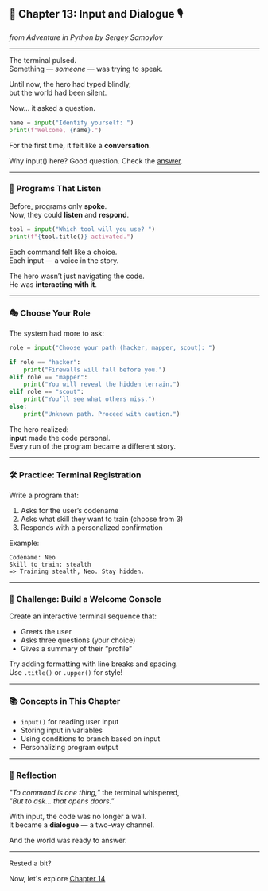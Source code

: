 ## 💬 Chapter 13: Input and Dialogue 🎙️  
*from Adventure in Python by Sergey Samoylov*

---

The terminal pulsed.  
Something — *someone* — was trying to speak.

Until now, the hero had typed blindly,  
but the world had been silent.

Now… it asked a question.

```python
name = input("Identify yourself: ")
print(f"Welcome, {name}.")
```

For the first time, it felt like a **conversation**.

Why input() here? Good question. Check the [answer](why_input.md).

---

### 🔁 Programs That Listen

Before, programs only **spoke**.  
Now, they could **listen** and **respond**.

```python
tool = input("Which tool will you use? ")
print(f"{tool.title()} activated.")
```

Each command felt like a choice.  
Each input — a voice in the story.

The hero wasn’t just navigating the code.  
He was **interacting with it**.

---

### 🎭 Choose Your Role

The system had more to ask:

```python
role = input("Choose your path (hacker, mapper, scout): ")

if role == "hacker":
    print("Firewalls will fall before you.")
elif role == "mapper":
    print("You will reveal the hidden terrain.")
elif role == "scout":
    print("You’ll see what others miss.")
else:
    print("Unknown path. Proceed with caution.")
```

The hero realized:  
**input** made the code personal.  
Every run of the program became a different story.

---

### 🛠️ Practice: Terminal Registration

Write a program that:

1. Asks for the user’s codename  
2. Asks what skill they want to train (choose from 3)  
3. Responds with a personalized confirmation

Example:

```text
Codename: Neo
Skill to train: stealth
=> Training stealth, Neo. Stay hidden.
```

---

### 🎯 Challenge: Build a Welcome Console

Create an interactive terminal sequence that:

- Greets the user
- Asks three questions (your choice)
- Gives a summary of their “profile”

Try adding formatting with line breaks and spacing.  
Use `.title()` or `.upper()` for style!

---

### 📚 Concepts in This Chapter

- `input()` for reading user input
- Storing input in variables
- Using conditions to branch based on input
- Personalizing program output

---

### 🧠 Reflection

*"To command is one thing,"* the terminal whispered,  
*"But to ask… that opens doors."*

With input, the code was no longer a wall.  
It became a **dialogue** — a two-way channel.

And the world was ready to answer.

---

Rested a bit?

Now, let's explore [Chapter 14](Chapter_14.md)
